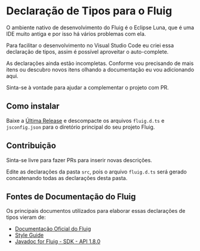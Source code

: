# Declaração de Tipos para o Fluig

O ambiente nativo de desenvolvimento do Fluig é o Eclipse Luna, que é uma IDE muito antiga e por isso há vários
problemas com ela.

Para facilitar o desenvolvimento no Visual Studio Code eu criei essa declaração de tipos, assim é possível aproveitar
o auto-complete.

As declarações ainda estão incompletas. Conforme vou precisando de mais itens ou descubro novos itens olhando a
documentação eu vou adicionando aqui.

Sinta-se à vontade para ajudar a complementar o projeto com PR.

## Como instalar

Baixe a [Última Release](https://github.com/fluiggers/fluig-declaration-type/releases/latest) e descompacte os
arquivos `fluig.d.ts` e `jsconfig.json` para o diretório principal do seu projeto Fluig.

## Contribuição

Sinta-se livre para fazer PRs para inserir novas descrições.

Edite as declarações da pasta `src`, pois o arquivo `fluig.d.ts` será gerado concatenando todas as declarações desta pasta.
## Fontes de Documentação do Fluig

Os principais documentos utilizados para elaborar essas declarações de tipos vieram de:

- [Documentação Oficial do Fluig](https://tdn.totvs.com/display/public/fluig/TOTVS+FLUIG+PLATAFORMA)
- [Style Guide](https://style.fluig.com/)
- [Javadoc for Fluig - SDK - API 1.8.0](https://fluig.totvs.com/api/sdk/index.html?overview-summary.html)
